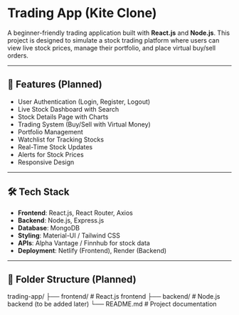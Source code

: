 # Trading App (Kite Clone)
 
A beginner-friendly trading application built with **React.js** and **Node.js**. This project is designed to simulate a stock trading platform where users can view live stock prices, manage their portfolio, and place virtual buy/sell orders.
 
---
 
## 🚀 Features (Planned)
- User Authentication (Login, Register, Logout)
- Live Stock Dashboard with Search
- Stock Details Page with Charts
- Trading System (Buy/Sell with Virtual Money)
- Portfolio Management
- Watchlist for Tracking Stocks
- Real-Time Stock Updates
- Alerts for Stock Prices
- Responsive Design
 
---
 
## 🛠️ Tech Stack
- **Frontend**: React.js, React Router, Axios
- **Backend**: Node.js, Express.js
- **Database**: MongoDB
- **Styling**: Material-UI / Tailwind CSS
- **APIs**: Alpha Vantage / Finnhub for stock data
- **Deployment**: Netlify (Frontend), Render (Backend)
 
---
 
## 📂 Folder Structure (Planned)
trading-app/
├── frontend/         # React.js frontend
├── backend/          # Node.js backend (to be added later)
└── README.md         # Project documentation